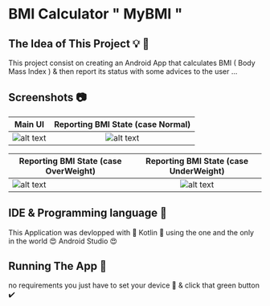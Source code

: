 # BMI Calculator  " MyBMI " 

## The Idea of This Project 💡 🌟

This project consist on creating an Android App that calculates BMI ( Body Mass Index ) & then report its status with some advices to the user ...

## Screenshots 📷

| Main UI  | Reporting BMI State (case Normal) |
| ------------- |:-------------:|
| ![alt text](https://github.com/NINadjem/BMI-Calculator/blob/master/Screenshots/mainPage.png "first screen" )| ![alt text](https://github.com/NINadjem/BMI-Calculator/blob/master/Screenshots/normalW.png "Normal BMI" ) |


| Reporting BMI State (case OverWeight) | Reporting BMI State (case UnderWeight) |
| ------------- |:-------------:|
| ![alt text](https://github.com/NINadjem/BMI-Calculator/blob/master/Screenshots/overW.png "high BMI" ) | ![alt text](https://github.com/NINadjem/BMI-Calculator/blob/master/Screenshots/underW.png "low BMI" ) |

## IDE & Programming language 🔧
This Application was devlopped with 💜 Kotlin 💜 using the one and the only in the world 😍 Android Studio 😍 

## Running The App 🔌
no requirements you just have to set your device 📱 & click that green button ✔️
